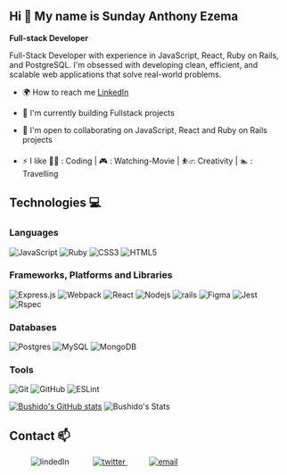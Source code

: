 
## Hi 👋 My name is Sunday Anthony Ezema

**Full-stack Developer**

Full-Stack Developer with experience in JavaScript, React, Ruby on Rails, and PostgreSQL. I'm obsessed with developing clean, efficient, and scalable web applications that solve real-world problems.
 
* 🌍  How to reach me [LinkedIn](https://www.linkedin.com/in/anthony-ezema/)

* 🧠  I'm currently building Fullstack projects

* 🤝  I'm open to collaborating on JavaScript, React and Ruby on Rails projects

* ⚡ I like 👨‍💻 : Coding | 🎮 : Watching-Movie | ⛹️‍♂️: Creativity | 🏊 : Travelling

## Technologies 💻

### Languages
  ![JavaScript](https://img.shields.io/badge/javascript-%23323330.svg?style=for-the-badge&logo=javascript&logoColor=%23F7DF1E)
  ![Ruby](https://img.shields.io/badge/Ruby-%23ED8B00.svg?style=for-the-badge&logo=Ruby&logoColor=white)
  ![CSS3](https://img.shields.io/badge/css3-%231572B6.svg?style=for-the-badge&logo=css3&logoColor=white)
  ![HTML5](https://img.shields.io/badge/html5-%23E34F26.svg?style=for-the-badge&logo=html5&logoColor=white)

### Frameworks, Platforms and Libraries
 
 ![Express.js](https://img.shields.io/badge/express.js-%23404d59.svg?style=for-the-badge&logo=express&logoColor=%2361DAFB)
 ![Webpack](https://img.shields.io/badge/webpack-%238DD6F9.svg?style=for-the-badge&logo=webpack&logoColor=black)
 ![React](https://img.shields.io/badge/react-%238DD6F9.svg?style=for-the-badge&logo=react&logoColor=black)
 ![Nodejs](https://img.shields.io/badge/nodejs-%238DD6F9.svg?style=for-the-badge&logo=nodejs&logoColor=black)
 ![rails](https://img.shields.io/badge/rails-%238DD6F9.svg?style=for-the-badge&logo=rails&logoColor=black)
 ![Figma](https://img.shields.io/badge/figma-%238DD6F9.svg?style=for-the-badge&logo=figma&logoColor=black)
 ![Jest](https://img.shields.io/badge/jest-%238DD6F9.svg?style=for-the-badge&logo=jest&logoColor=black)
 ![Rspec](https://img.shields.io/badge/rspec-%238DD6F9.svg?style=for-the-badge&logo=rspec&logoColor=black)

### Databases
   ![Postgres](https://img.shields.io/badge/postgres-%23316192.svg?style=for-the-badge&logo=postgresql&logoColor=white)
   ![MySQL](https://img.shields.io/badge/mysql-%2300f.svg?style=for-the-badge&logo=mysql&logoColor=white)
   ![MongoDB](https://img.shields.io/badge/MongoDB-%234ea94b.svg?style=for-the-badge&logo=mongodb&logoColor=white)

### Tools
   ![Git](https://img.shields.io/badge/git-%23F05033.svg?style=for-the-badge&logo=git&logoColor=white)
   ![GitHub](https://img.shields.io/badge/github-%23121011.svg?style=for-the-badge&logo=github&logoColor=white)
   ![ESLint](https://img.shields.io/badge/ESLint-4B3263?style=for-the-badge&logo=eslint&logoColor=white)


[![Bushido's GitHub stats](https://github-readme-stats.vercel.app/api?username=sonyco-4u)](https://github.com/Bushido-brown/github-readme-stats)
![Bushido's Stats](https://github-readme-stats.vercel.app/api/top-langs/?username=sonyco-4u&theme=blue-green)

## Contact 📫

<div>
  <div>
    &ensp;&ensp;&ensp;&ensp;&ensp; <a  https://www.linkedin.com/in/anthony-ezema/" target="_blank">
      <img src="https://img.shields.io/badge/Linked%20In-0A66C2.svg?style=for-the-badge&logo=linkedin&logoColor=white" alt="lindedIn"/>
    </a>
    &ensp;&ensp;&ensp;&ensp;&ensp; <a href="https://twitter.com/EZEMASUN" target="_blank">
     <img src="https://img.shields.io/badge/Twitter-1DA1F2.svg?style=for-the-badge&logo=twitter&logoColor=white" alt="twitter"/>
    </a>
    &ensp;&ensp;&ensp;&ensp;&ensp; <a href="mailto:ezemaanthonysunday@gmail.com?subject=Feedback%20From%20Github&body=Hello," target="_blank">
    <img src="https://img.shields.io/badge/Gmail-D14836?style=for-the-badge&logo=gmail&logoColor=white" alt="email"/>
  </a>
  </div>
</div>






